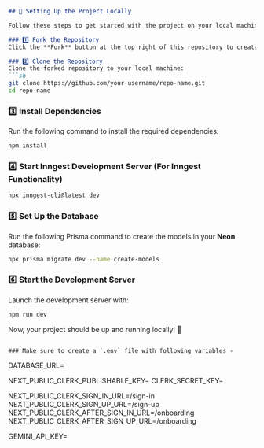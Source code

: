 ```markdown
## 🚀 Setting Up the Project Locally

Follow these steps to get started with the project on your local machine:

### 1️⃣ Fork the Repository  
Click the **Fork** button at the top right of this repository to create your own copy.

### 2️⃣ Clone the Repository  
Clone the forked repository to your local machine:  
```sh
git clone https://github.com/your-username/repo-name.git
cd repo-name
```

### 3️⃣ Install Dependencies  
Run the following command to install the required dependencies:  
```sh
npm install
```

### 4️⃣ Start Inngest Development Server (For Inngest Functionality)  
```sh
npx inngest-cli@latest dev
```

### 5️⃣ Set Up the Database  
Run the following Prisma command to create the models in your **Neon** database:  
```sh
npx prisma migrate dev --name create-models
```

### 6️⃣ Start the Development Server  
Launch the development server with:  
```sh
npm run dev
```

Now, your project should be up and running locally! 🚀  
```

### Make sure to create a `.env` file with following variables -

```
DATABASE_URL=

NEXT_PUBLIC_CLERK_PUBLISHABLE_KEY=
CLERK_SECRET_KEY=

NEXT_PUBLIC_CLERK_SIGN_IN_URL=/sign-in
NEXT_PUBLIC_CLERK_SIGN_UP_URL=/sign-up
NEXT_PUBLIC_CLERK_AFTER_SIGN_IN_URL=/onboarding
NEXT_PUBLIC_CLERK_AFTER_SIGN_UP_URL=/onboarding

GEMINI_API_KEY=
```
